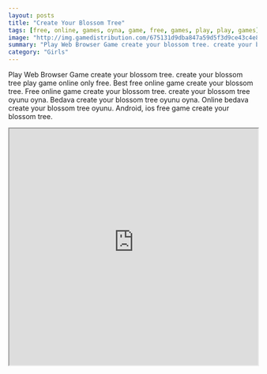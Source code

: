 ```yaml
---
layout: posts
title: "Create Your Blossom Tree"
tags: [free, online, games, oyna, game, free, games, play, play, games]
image: "http://img.gamedistribution.com/675131d9dba847a59d5f3d9ce43c4e83.jpg"
summary: "Play Web Browser Game create your blossom tree. create your blossom tree play game online only free. Best free online game create your blossom tree. Free online game create your blossom tree. create your blossom tree oyunu oyna. Bedava create your blossom tree oyunu oyna. Online bedava create your blossom tree oyunu. Android, ios free game create your blossom tree."
category: "Girls"
---
```


Play Web Browser Game create your blossom tree. create your blossom tree play game online only free. Best free online game create your blossom tree. Free online game create your blossom tree. create your blossom tree oyunu oyna. Bedava create your blossom tree oyunu oyna. Online bedava create your blossom tree oyunu. Android, ios free game create your blossom tree.

<iframe width="100%" height="480px;" src="http://html5.gamedistribution.com/675131d9dba847a59d5f3d9ce43c4e83/"></iframe>